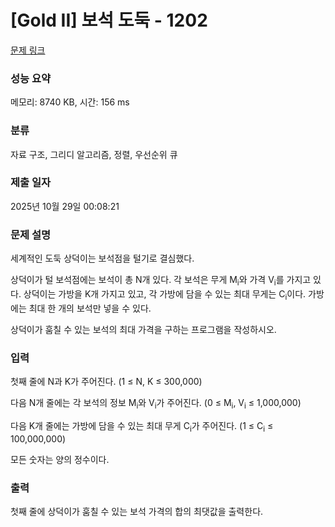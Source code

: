 # [Gold II] 보석 도둑 - 1202 

[문제 링크](https://www.acmicpc.net/problem/1202) 

### 성능 요약

메모리: 8740 KB, 시간: 156 ms

### 분류

자료 구조, 그리디 알고리즘, 정렬, 우선순위 큐

### 제출 일자

2025년 10월 29일 00:08:21

### 문제 설명

<p style="user-select: auto !important;">세계적인 도둑 상덕이는 보석점을 털기로 결심했다.</p>

<p style="user-select: auto !important;">상덕이가 털 보석점에는 보석이 총 N개 있다. 각 보석은 무게 M<sub style="user-select: auto !important;">i</sub>와 가격 V<sub style="user-select: auto !important;">i</sub>를 가지고 있다. 상덕이는 가방을 K개 가지고 있고, 각 가방에 담을 수 있는 최대 무게는 C<sub style="user-select: auto !important;">i</sub>이다. 가방에는 최대 한 개의 보석만 넣을 수 있다.</p>

<p style="user-select: auto !important;">상덕이가 훔칠 수 있는 보석의 최대 가격을 구하는 프로그램을 작성하시오.</p>

### 입력 

 <p style="user-select: auto !important;">첫째 줄에 N과 K가 주어진다. (1 ≤ N, K ≤ 300,000)</p>

<p style="user-select: auto !important;">다음 N개 줄에는 각 보석의 정보 M<sub style="user-select: auto !important;">i</sub>와 V<sub style="user-select: auto !important;">i</sub>가 주어진다. (0 ≤ M<sub style="user-select: auto !important;">i</sub>, V<sub style="user-select: auto !important;">i</sub> ≤ 1,000,000)</p>

<p style="user-select: auto !important;">다음 K개 줄에는 가방에 담을 수 있는 최대 무게 C<sub style="user-select: auto !important;">i</sub>가 주어진다. (1 ≤ C<sub style="user-select: auto !important;">i</sub> ≤ 100,000,000)</p>

<p style="user-select: auto !important;">모든 숫자는 양의 정수이다.</p>

### 출력 

 <p style="user-select: auto !important;">첫째 줄에 상덕이가 훔칠 수 있는 보석 가격의 합의 최댓값을 출력한다.</p>

